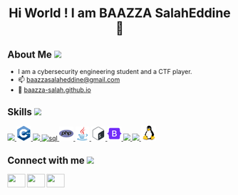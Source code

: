 <h1 align="center">Hi World ! I am BAAZZA SalahEddine 👋 </h1>  

<h2>About Me <img src = "https://raw.githubusercontent.com/MartinHeinz/MartinHeinz/master/wave.gif" width = 30px></h2>

- I am a cybersecurity engineering student and a CTF player. 
- 📫 baazzasalaheddine@gmail.com <br>
- 🔗 [baazza-salah.github.io](https://baazza-salah.github.io/)

<h2> Skills <img src = "https://media2.giphy.com/media/QssGEmpkyEOhBCb7e1/giphy.gif?cid=ecf05e47a0n3gi1bfqntqmob8g9aid1oyj2wr3ds3mg700bl&rid=giphy.gif" width = 32px> </h2>
<a href= https://github.com/Aditya664?tab=repositories&q=&type=&language=c&sort= > <img width ='32px' src ='https://raw.githubusercontent.com/rahulbanerjee26/githubAboutMeGenerator/main/icons/c.svg'> </a>
<a href="https://www.w3schools.com/cpp/" target="_blank" rel="noreferrer"> <img src="https://raw.githubusercontent.com/devicons/devicon/master/icons/cplusplus/cplusplus-original.svg" alt="cplusplus" width="33" height="33" /> </a>
<a href= https://github.com/Aditya664?tab=repositories&q=&type=&language=python&sort= > <img width ='32px' src ='https://raw.githubusercontent.com/rahulbanerjee26/githubAboutMeGenerator/main/icons/python.svg'> </a>
<a href="https://www.sql.sh/" target="_blank"> <img src="https://encrypted-tbn0.gstatic.com/images?q=tbn:ANd9GcSdOkjPVBKkl9gc2kEIHMuTDi-Mn7sjlKsATATzZR_t&s" alt="sql" width="29" height="34"/> </a>
<a href="https://www.php.net/" target="_blank" rel="noreferrer"> <img src="https://raw.githubusercontent.com/devicons/devicon/master/icons/php/php-original.svg" alt="php" width="32" height="32"/> </a>
<a href="https://www.java.com/" target="_blank" rel="noreferrer"> <img src="https://raw.githubusercontent.com/devicons/devicon/master/icons/java/java-original.svg" alt="java" width="32" height="32"/> </a>
<a href="https://www.gnu.org/software/bash/" target="_blank" rel="noreferrer"> <img src="https://raw.githubusercontent.com/devicons/devicon/master/icons/bash/bash-original.svg" alt="bash" width="32" height="32"/> </a>
<a href="https://getbootstrap.com/" target="_blank" rel="noreferrer"> <img src="https://raw.githubusercontent.com/devicons/devicon/master/icons/bootstrap/bootstrap-plain.svg" alt="bootstrap" width="32" height="32"/> </a>
<a href= https://github.com/Aditya664?tab=repositories&q=&type=&language=css&sort= > <img width ='32px' src ='https://raw.githubusercontent.com/rahulbanerjee26/githubAboutMeGenerator/main/icons/css.svg'> </a>
<a href= https://github.com/Aditya664?tab=repositories&q=&type=&language=html&sort= > <img width ='32px' src ='https://raw.githubusercontent.com/rahulbanerjee26/githubAboutMeGenerator/main/icons/html.svg'> </a>
<a href=https://www.linux.org/ > <img width ='34px' src ='https://raw.githubusercontent.com/devicons/devicon/master/icons/linux/linux-original.svg'> </a>

<h2> Connect with me <img src = "https://raw.githubusercontent.com/ShahriarShafin/ShahriarShafin/main/Assets/handshake.gif" width = 68px> </h2>

<a href="https://www.linkedin.com/in/salah-eddine-ba%C3%A2zza-35314a246/" target="blank"><img align="center" src="https://raw.githubusercontent.com/rahuldkjain/github-profile-readme-generator/master/src/images/icons/Social/linked-in-alt.svg" alt="" height="30" width="40" /></a>
<a href="###" target="blank"><img align="center" src="https://raw.githubusercontent.com/rahuldkjain/github-profile-readme-generator/master/src/images/icons/Social/facebook.svg" alt="" height="30" width="40" /></a>
<a href="https://www.instagram.com/salahbz_/" target="blank"><img align="center" src="https://raw.githubusercontent.com/rahuldkjain/github-profile-readme-generator/master/src/images/icons/Social/instagram.svg" alt="" height="30" width="40" /></a>

